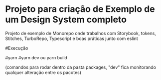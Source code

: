 # Projeto para criação de Exemplo de um Design System completo 

Projeto de exemplo de Monorepo onde trabalhos com Storybook, tokens, Stitches, TurboRepo, Typescript e boas práticas junto com eslint  

#Execução

#yarn
#yarn dev ou yarn build

(comandos para rodar dentro da pasta packages, "dev" fica monitorando qualquer alteração entre os pacotes)
